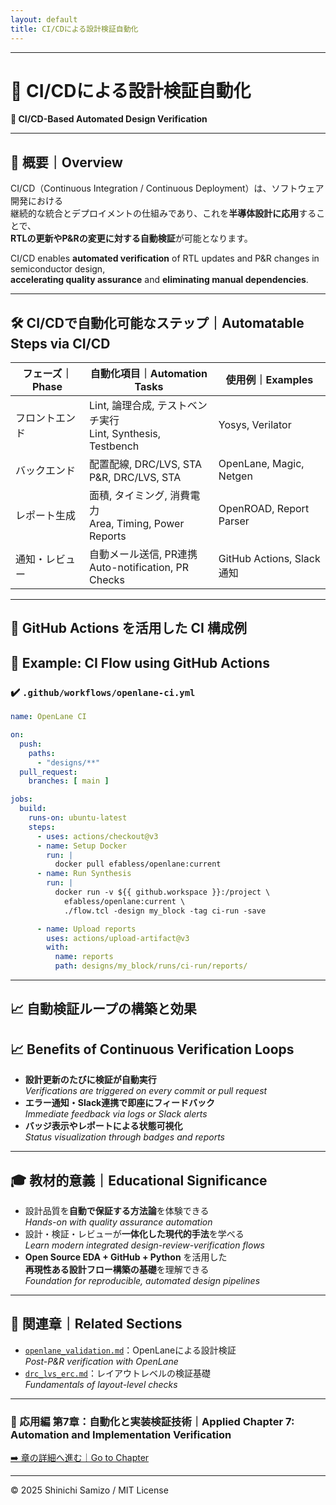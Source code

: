 ```yaml
---
layout: default
title: CI/CDによる設計検証自動化
---
```


---

# 🔄 CI/CDによる設計検証自動化  
**🔄 CI/CD-Based Automated Design Verification**

---

## 📘 概要｜Overview

CI/CD（Continuous Integration / Continuous Deployment）は、ソフトウェア開発における  
継続的な統合とデプロイメントの仕組みであり、これを**半導体設計に応用**することで、  
**RTLの更新やP&Rの変更に対する自動検証**が可能となります。

CI/CD enables **automated verification** of RTL updates and P&R changes in semiconductor design,  
**accelerating quality assurance** and **eliminating manual dependencies**.

---

## 🛠️ CI/CDで自動化可能なステップ｜Automatable Steps via CI/CD

| フェーズ｜Phase | 自動化項目｜Automation Tasks | 使用例｜Examples |
|-------------|------------------------|---------------------------|
| フロントエンド | Lint, 論理合成, テストベンチ実行<br>Lint, Synthesis, Testbench | Yosys, Verilator |
| バックエンド | 配置配線, DRC/LVS, STA<br>P&R, DRC/LVS, STA | OpenLane, Magic, Netgen |
| レポート生成 | 面積, タイミング, 消費電力<br>Area, Timing, Power Reports | OpenROAD, Report Parser |
| 通知・レビュー | 自動メール送信, PR連携<br>Auto-notification, PR Checks | GitHub Actions, Slack通知 |

---

## 🔧 GitHub Actions を活用した CI 構成例  
## 🔧 Example: CI Flow using GitHub Actions

### ✔️ `.github/workflows/openlane-ci.yml`

```yaml
name: OpenLane CI

on:
  push:
    paths:
      - "designs/**"
  pull_request:
    branches: [ main ]

jobs:
  build:
    runs-on: ubuntu-latest
    steps:
      - uses: actions/checkout@v3
      - name: Setup Docker
        run: |
          docker pull efabless/openlane:current
      - name: Run Synthesis
        run: |
          docker run -v ${{ github.workspace }}:/project \
            efabless/openlane:current \
            ./flow.tcl -design my_block -tag ci-run -save

      - name: Upload reports
        uses: actions/upload-artifact@v3
        with:
          name: reports
          path: designs/my_block/runs/ci-run/reports/
```

---

## 📈 自動検証ループの構築と効果  
## 📈 Benefits of Continuous Verification Loops

- **設計更新のたびに検証が自動実行**  
  *Verifications are triggered on every commit or pull request*
- **エラー通知・Slack連携で即座にフィードバック**  
  *Immediate feedback via logs or Slack alerts*
- **バッジ表示やレポートによる状態可視化**  
  *Status visualization through badges and reports*

---

## 🎓 教材的意義｜Educational Significance

- 設計品質を**自動で保証する方法論**を体験できる  
  *Hands-on with quality assurance automation*
- 設計・検証・レビューが**一体化した現代的手法**を学べる  
  *Learn modern integrated design-review-verification flows*
- **Open Source EDA + GitHub + Python** を活用した  
  **再現性ある設計フロー構築の基礎**を理解できる  
  *Foundation for reproducible, automated design pipelines*

---

## 🔗 関連章｜Related Sections

- [`openlane_validation.md`](./openlane_validation.md)：OpenLaneによる設計検証  
  *Post-P&R verification with OpenLane*
- [`drc_lvs_erc.md`](./drc_lvs_erc.md)：レイアウトレベルの検証基礎  
  *Fundamentals of layout-level checks*

---

### 🤖 応用編 第7章：自動化と実装検証技術｜Applied Chapter 7: Automation and Implementation Verification  
[➡️ 章の詳細へ進む｜Go to Chapter](./README.md)

---

© 2025 Shinichi Samizo / MIT License
